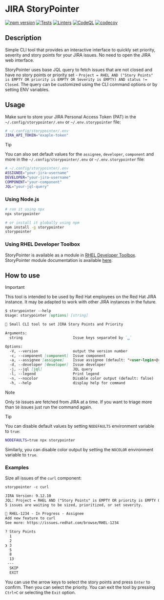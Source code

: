 # JIRA StoryPointer

[![npm version][npm-status]][npm] [![Tests][test-status]][test] [![Linters][lint-status]][lint] [![CodeQL][codeql-status]][codeql] [![codecov][codecov-status]][codecov]

[npm]: https://www.npmjs.com/package/storypointer
[npm-status]: https://img.shields.io/npm/v/storypointer

[test]: https://github.com/redhat-plumbers-in-action/storypointer/actions/workflows/tests.yml
[test-status]: https://github.com/redhat-plumbers-in-action/storypointer/actions/workflows/tests.yml/badge.svg

[lint]: https://github.com/redhat-plumbers-in-action/storypointer/actions/workflows/lint.yml
[lint-status]: https://github.com/redhat-plumbers-in-action/storypointer/actions/workflows/lint.yml/badge.svg

[codeql]: https://github.com/redhat-plumbers-in-action/storypointer/actions/workflows/codeql-analysis.yml
[codeql-status]: https://github.com/redhat-plumbers-in-action/storypointer/actions/workflows/codeql-analysis.yml/badge.svg

[codecov]: https://codecov.io/gh/redhat-plumbers-in-action/storypointer
[codecov-status]: https://codecov.io/gh/redhat-plumbers-in-action/storypointer/graph/badge.svg?token=79yXVIeHyn

<!-- -->

## Description

Simple CLI tool that provides an interactive interface to quickly set priority, severity and story points for your JIRA issues. No need to open the JIRA web interface.

StoryPointer uses base JQL query to fetch issues that are not closed and have no story points or priority set - `Project = RHEL AND ("Story Points" is EMPTY OR priority is EMPTY OR Severity is EMPTY) AND status != Closed`. The query can be customized using the CLI command options or by setting ENV variables.

## Usage

Make sure to store your JIRA Personal Access Token (PAT) in the `~/.config/storypointer/.env` or `~/.env.storypointer` file:

```bash
# ~/.config/storypointer/.env
JIRA_API_TOKEN="exaple-token"
```

> [!TIP]
>
> You can also set default values for the `assignee`, `developer`, `component` and more in the `~/.config/storypointer/.env` or `~/.env.storypointer` file:
>
> ```bash
> # ~/.config/storypointer/.env
> ASSIGNEE="your-jira-username"
> DEVELOPER="your-jira-username"
> COMPONENT="your-component"
> JQL="your-jql-query"
> ```

### Using Node.js

```bash
# run it using npx
npx storypointer

# or install it globally using npm
npm install -g storypointer
storypointer
```

### Using RHEL Developer Toolbox

StoryPointer is available as a module in [RHEL Developer Toolbox](https://gitlab.com/redhat/rhel/tools/rhel-developer-toolbox). StoryPointer module documentation is available [here](https://gitlab.com/redhat/rhel/tools/rhel-developer-toolbox/-/blob/main/doc/source/modules/storypointer.rst).

## How to use

> [!IMPORTANT]
>
> This tool is intended to be used by Red Hat employees on the Red Hat JIRA instance. It may be adapted to work with other JIRA instances in the future.

```md
$ storypointer --help
Usage: storypointer [options] [string]

📐 Small CLI tool to set JIRA Story Points and Priority

Arguments:
  string                       Issue keys separated by `␣`

Options:
  -V, --version                output the version number
  -c, --component [component]  Issue component
  -a, --assignee [assignee]    Issue assignee (default: "<user-login>@redhat.com")
  -d, --developer [developer]  Issue developer
  -j, --jql [jql]              JQL query
  -l, --legend                 Print legend
  -n, --nocolor                Disable color output (default: false)
  -h, --help                   display help for command
```

> [!NOTE]
>
> Only `50` issues are fetched from JIRA at a time. If you want to triage more than `50` issues just run the command again.

> [!TIP]
>
> You can disable default values by setting `NODEFAULTS` environment variable to `true`:
>
> ```bash
> NODEFAULTS=true npx storypointer
> ```
>
> Similarly, you can disable color output by setting the `NOCOLOR` environment variable to `true`.

### Examples

Size all issues of the `curl` component:

```md
storypointer -c curl

JIRA Version: 9.12.10
JQL: Project = RHEL AND ("Story Points" is EMPTY OR priority is EMPTY OR Severity is EMPTY) AND status != Closed AND component = curl ORDER BY id DESC
5 issues are waiting to be sized, prioritized, or set severity.

🐛 RHEL-1234 - In Progress - Assignee
Add new feature to curl
See more: https://issues.redhat.com/browse/RHEL-1234

? Story Points
  1
  2
❯ 3
  5
  8
  13
 ---
  SKIP
  EXIT
```

You can use the arrow keys to select the story points and press `Enter` to confirm. Then you can select the priority. You can exit the tool by pressing `Ctrl+C` or selecting the `Exit` option.
